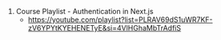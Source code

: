 1. Course Playlist - Authentication in Next.js
    - https://youtube.com/playlist?list=PLRAV69dS1uWR7KF-zV6YPYtKYEHENETyE&si=4VlHGhaMbTrAdfiS